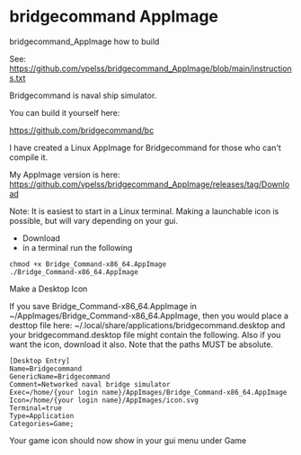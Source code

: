 # bridgecommand AppImage

bridgecommand_AppImage how to build

See:
https://github.com/vpelss/bridgecommand_AppImage/blob/main/instructions.txt



Bridgecommand is naval ship simulator.

You can build it yourself here:

https://github.com/bridgecommand/bc

I have created a Linux AppImage for Bridgecommand for those who can't compile it.

My AppImage version is here: https://github.com/vpelss/bridgecommand_AppImage/releases/tag/Download

Note: It is easiest to start in a Linux terminal. Making a launchable icon is possible, but will vary depending on your gui. 

- Download
- in a terminal run the following

```
chmod +x Bridge_Command-x86_64.AppImage
./Bridge_Command-x86_64.AppImage
```


Make a Desktop Icon

If you save Bridge_Command-x86_64.AppImage in ~/AppImages/Bridge_Command-x86_64.AppImage, then you would place a desttop file here: ~/.local/share/applications/bridgecommand.desktop and your bridgecommand.desktop file might contain the following. Also if you want the icon, download it also. Note that the paths MUST be absolute.

```
[Desktop Entry]
Name=Bridgecommand
GenericName=Bridgecommand
Comment=Networked naval bridge simulator
Exec=/home/{your login name}/AppImages/Bridge_Command-x86_64.AppImage
Icon=/home/{your login name}/AppImages/icon.svg
Terminal=true
Type=Application
Categories=Game;
```

Your game icon should now show in your gui menu under Game



